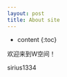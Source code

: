 ```yaml
---
layout: post
title: About site
---
```


* content
{:toc}

欢迎来到W空间！


sirius1334


  <script src="{{ '/myScript/utils.js' | prepend: site.baseurl    }}   ">
    </script>
<script>
    window.onload = show_visited_data()
</script>

